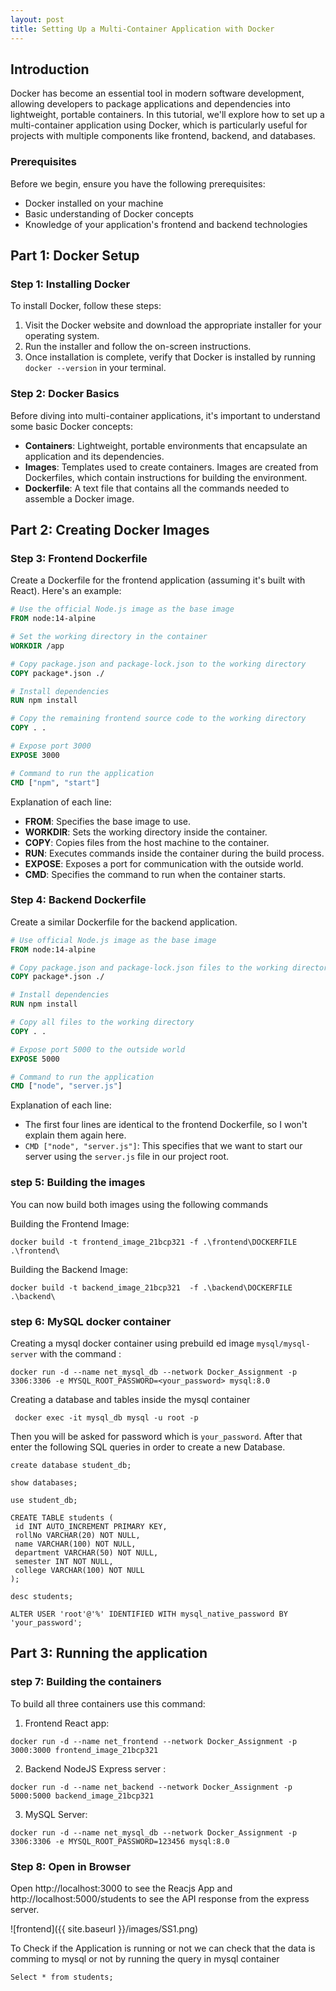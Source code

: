 ```yaml
---
layout: post
title: Setting Up a Multi-Container Application with Docker
---
```


## Introduction
Docker has become an essential tool in modern software development, allowing developers to package applications and dependencies into lightweight, portable containers. In this tutorial, we'll explore how to set up a multi-container application using Docker, which is particularly useful for projects with multiple components like frontend, backend, and databases.

### Prerequisites
Before we begin, ensure you have the following prerequisites:
- Docker installed on your machine
- Basic understanding of Docker concepts
- Knowledge of your application's frontend and backend technologies

## Part 1: Docker Setup
### Step 1: Installing Docker
To install Docker, follow these steps:
1. Visit the Docker website and download the appropriate installer for your operating system.
2. Run the installer and follow the on-screen instructions.
3. Once installation is complete, verify that Docker is installed by running `docker --version` in your terminal.

### Step 2: Docker Basics
Before diving into multi-container applications, it's important to understand some basic Docker concepts:
- **Containers**: Lightweight, portable environments that encapsulate an application and its dependencies.
- **Images**: Templates used to create containers. Images are created from Dockerfiles, which contain instructions for building the environment.
- **Dockerfile**: A text file that contains all the commands needed to assemble a Docker image.

## Part 2: Creating Docker Images
### Step 3: Frontend Dockerfile
Create a Dockerfile for the frontend application (assuming it's built with React). Here's an example:
```Dockerfile
# Use the official Node.js image as the base image
FROM node:14-alpine

# Set the working directory in the container
WORKDIR /app

# Copy package.json and package-lock.json to the working directory
COPY package*.json ./

# Install dependencies
RUN npm install

# Copy the remaining frontend source code to the working directory
COPY . .

# Expose port 3000
EXPOSE 3000

# Command to run the application
CMD ["npm", "start"]
```

Explanation of each line:

- **FROM**: Specifies the base image to use.
- **WORKDIR**: Sets the working directory inside the container.
- **COPY**: Copies files from the host machine to the container.
- **RUN**: Executes commands inside the container during the build process.
- **EXPOSE**: Exposes a port for communication with the outside world.
- **CMD**: Specifies the command to run when the container starts.

### Step 4: Backend Dockerfile
Create a similar Dockerfile for the backend application.
```Dockerfile
# Use official Node.js image as the base image
FROM node:14-alpine

# Copy package.json and package-lock.json files to the working directory
COPY package*.json ./

# Install dependencies
RUN npm install

# Copy all files to the working directory
COPY . .

# Expose port 5000 to the outside world
EXPOSE 5000

# Command to run the application
CMD ["node", "server.js"]
```
Explanation of each line:

- The first four lines are identical to the frontend Dockerfile, so I won't  explain them again here.
- `CMD ["node", "server.js"]`: This specifies that we want to start our server using the `server.js`  file in our project root.

### step 5: Building the images

You can now build both images using the following commands

Building the Frontend Image:
```
docker build -t frontend_image_21bcp321 -f .\frontend\DOCKERFILE .\frontend\
```

Building the Backend Image:
```
docker build -t backend_image_21bcp321  -f .\backend\DOCKERFILE .\backend\
```

### step 6: MySQL docker  container

Creating a mysql docker container using prebuild ed image `mysql/mysql-server` with the command :

```
docker run -d --name net_mysql_db --network Docker_Assignment -p 3306:3306 -e MYSQL_ROOT_PASSWORD=<your_password> mysql:8.0
```

Creating a database and tables inside the mysql container 

```
 docker exec -it mysql_db mysql -u root -p
 ```
 Then you will be asked for password which is  `your_password`. 
 After that enter the following SQL queries in order to create a new Database.

 ```
create database student_db;

show databases;

use student_db;

CREATE TABLE students (
  id INT AUTO_INCREMENT PRIMARY KEY,
  rollNo VARCHAR(20) NOT NULL,
  name VARCHAR(100) NOT NULL,
  department VARCHAR(50) NOT NULL,
  semester INT NOT NULL,
  college VARCHAR(100) NOT NULL
);

desc students;
```
```
ALTER USER 'root'@'%' IDENTIFIED WITH mysql_native_password BY 'your_password';
```
## Part 3:  Running the application 
### step 7: Building the containers 
To build all three containers use this command:

1. Frontend  React app:
```
docker run -d --name net_frontend --network Docker_Assignment -p 3000:3000 frontend_image_21bcp321
```

2. Backend NodeJS Express server :
```
docker run -d --name net_backend --network Docker_Assignment -p 5000:5000 backend_image_21bcp321
```
3. MySQL Server:
```
docker run -d --name net_mysql_db --network Docker_Assignment -p 3306:3306 -e MYSQL_ROOT_PASSWORD=123456 mysql:8.0
```

### Step 8: Open in Browser
Open http://localhost:3000 to see the Reacjs App and http://localhost:5000/students to see the API response from the express server.

![frontend]({{ site.baseurl }}/images/SS1.png)

To Check if the Application is running or not we can check that the data is comming to mysql or not by running the query in mysql container 

```
Select * from students;
```
